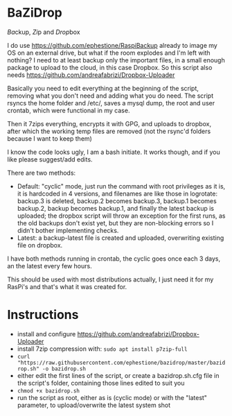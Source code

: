 # BaZiDrop

*Ba*ckup, *Zi*p and *Drop*box

I do use https://github.com/ephestione/RaspiBackup already to image my OS on an external drive, but what if the room explodes and I'm left with nothing?
I need to at least backup only the important files, in a small enough package to upload to the cloud, in this case Dropbox.
So this script also needs https://github.com/andreafabrizi/Dropbox-Uploader

Basically you need to edit everything at the beginning of the script, removing what you don't need and adding what you do need.
The script rsyncs the home folder and /etc/, saves a mysql dump, the root and user crontab, which were functional in my case.

Then it 7zips everything, encrypts it with GPG, and uploads to dropbox, after which the working temp files are removed (not the rsync'd folders because I want to keep them)

I know the code looks ugly, I am a bash initiate. It works though, and if you like please suggest/add edits.

There are two methods:

- Default: "cyclic" mode, just run the command with root privileges as it is, it is hardcoded in 4 versions, and filenames are like those in logrotate: backup.3 is deleted, backup.2 becomes backup.3, backup.1 becomes backup.2, backup becomes backup.1, and finally the latest backup is uploaded; the dropbox script will throw an exception for the first runs, as the old backups don't exist yet, but they are non-blocking errors so I didn't bother implementing checks.
- Latest: a backup-latest file is created and uploaded, overwriting existing file on dropbox.

I have both methods running in crontab, the cyclic goes once each 3 days, an the latest every few hours.

This should be used with most distributions actually, I just need it for my RasPi's and that's what it was created for.

# Instructions
- install and configure https://github.com/andreafabrizi/Dropbox-Uploader
- install 7zip compression with:
    `sudo apt install p7zip-full`
- `curl "https://raw.githubusercontent.com/ephestione/bazidrop/master/bazidrop.sh" -o bazidrop.sh`
- either edit the first lines of the script, or create a bazidrop.sh.cfg file in the script's folder, containing those lines edited to suit you
- `chmod +x bazidrop.sh`
- run the script as root, either as is (cyclic mode) or with the "latest" parameter, to upload/overwrite the latest system shot
